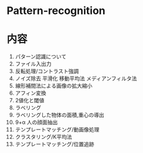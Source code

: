 # Pattern-recognition  

# 内容  
1. パターン認識について  
2. ファイル入出力
3. 反転処理/コントラスト強調  
4. ノイズ除去 平滑化  移動平均法 メディアンフィルタ法  
5. 線形補間法による画像の拡大縮小  
6. アフィン変換  
7. 2値化と閾値  
8. ラベリング  
9. ラベリングした物体の面積,重心の導出  
10. 9+α 人の顔面抽出  
11. テンプレートマッチング/動画像処理  
12. クラスタリング/K平均法  
13. テンプレートマッチング/位置追跡
